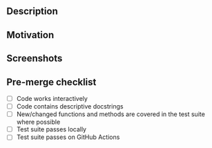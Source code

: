 ## Description
<!--- Describe individual changes -->

## Motivation
<!--- Why is this change required? What problem does it solve? Do any design decisions warrant discussion? -->
<!--- If it fixes an open issue, please link to the issue here. -->

<!--
## Where Has This Been Documented?
<!--  Include where the changes made have been documented. -->
<!--  This can simply be  a comment in the code or updating a docstring -->

## Screenshots

## Pre-merge checklist

- [ ] Code works interactively
- [ ] Code contains descriptive docstrings
- [ ] New/changed functions and methods are covered in the test suite where possible
- [ ] Test suite passes locally
- [ ] Test suite passes on GitHub Actions
